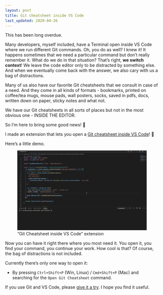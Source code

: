 ```yaml
---
layout: post
title: Git cheatsheet inside VS Code
last_updated: 2020-04-26
---
```


This has been long overdue.

Many developers, myself included, have a Terminal open inside VS Code where we run different Git commands. Oh, you do as well? I knew it! It happens sometimes that we need a particular command but don’t really remember it. What do we do in that situation? That’s right, **we switch context**! We leave the code editor only to be distracted by something else. And when we eventually come back with the answer, we also cary with us a bag of distractions.

Many of us also have our favorite Git cheatsheets that we consult in case of a need. And they come in all kinds of formats - bookmarks, printed on coffee/tea mugs, mouse pads, wall posters, socks, saved in pdfs, docs, written down on paper, sticky notes and what not. 

We have our Git cheatsheets in all sorts of places but not in the most obvious one - INSIDE THE EDITOR.

So I’m here to bring some good news! 🎉

I made an extension that lets you open a [Git cheatsheet inside VS Code](https://marketplace.visualstudio.com/items?itemName=dzhavat.git-cheatsheet)! 🚀

Here’s a little demo.

<figure>
  <img src="/assets/img/2020/01/15/git-cheatsheet-vs-code-demo.gif" alt="Demo of Git Cheatsheet inside VS Code">
  <figcaption>“Git Cheatsheet inside VS Code” extension</figcaption>
</figure>

Now you can have it right there where you most need it. You open it, you find your command, you continue your work. How cool is that? Of course, the bag of distractions is not included.

Currently there’s only one way to open it:

* By pressing `Ctrl+Shift+P` (Win, Linux) / `Cmd+Shift+P` (Mac) and searching for the `Open Git Cheatsheet` command.

If you use Git and VS Code, please [give it a try](https://marketplace.visualstudio.com/items?itemName=dzhavat.git-cheatsheet). I hope you find it useful.
